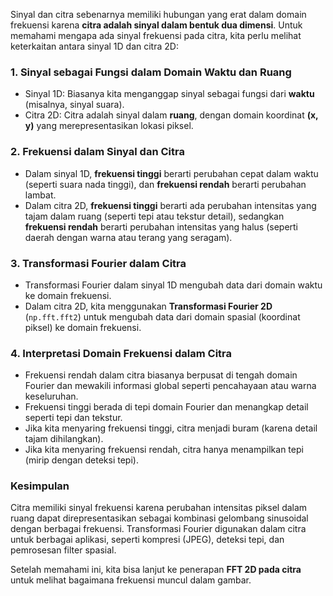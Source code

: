 Sinyal dan citra sebenarnya memiliki hubungan yang erat dalam domain frekuensi karena **citra adalah sinyal dalam bentuk dua dimensi**. Untuk memahami mengapa ada sinyal frekuensi pada citra, kita perlu melihat keterkaitan antara sinyal 1D dan citra 2D:

### 1. **Sinyal sebagai Fungsi dalam Domain Waktu dan Ruang**
   - Sinyal 1D: Biasanya kita menganggap sinyal sebagai fungsi dari **waktu** (misalnya, sinyal suara).
   - Citra 2D: Citra adalah sinyal dalam **ruang**, dengan domain koordinat **(x, y)** yang merepresentasikan lokasi piksel.

### 2. **Frekuensi dalam Sinyal dan Citra**
   - Dalam sinyal 1D, **frekuensi tinggi** berarti perubahan cepat dalam waktu (seperti suara nada tinggi), dan **frekuensi rendah** berarti perubahan lambat.
   - Dalam citra 2D, **frekuensi tinggi** berarti ada perubahan intensitas yang tajam dalam ruang (seperti tepi atau tekstur detail), sedangkan **frekuensi rendah** berarti perubahan intensitas yang halus (seperti daerah dengan warna atau terang yang seragam).

### 3. **Transformasi Fourier dalam Citra**
   - Transformasi Fourier dalam sinyal 1D mengubah data dari domain waktu ke domain frekuensi.
   - Dalam citra 2D, kita menggunakan **Transformasi Fourier 2D** (`np.fft.fft2`) untuk mengubah data dari domain spasial (koordinat piksel) ke domain frekuensi.

### 4. **Interpretasi Domain Frekuensi dalam Citra**
   - Frekuensi rendah dalam citra biasanya berpusat di tengah domain Fourier dan mewakili informasi global seperti pencahayaan atau warna keseluruhan.
   - Frekuensi tinggi berada di tepi domain Fourier dan menangkap detail seperti tepi dan tekstur.
   - Jika kita menyaring frekuensi tinggi, citra menjadi buram (karena detail tajam dihilangkan).
   - Jika kita menyaring frekuensi rendah, citra hanya menampilkan tepi (mirip dengan deteksi tepi).

### **Kesimpulan**
Citra memiliki sinyal frekuensi karena perubahan intensitas piksel dalam ruang dapat direpresentasikan sebagai kombinasi gelombang sinusoidal dengan berbagai frekuensi. Transformasi Fourier digunakan dalam citra untuk berbagai aplikasi, seperti kompresi (JPEG), deteksi tepi, dan pemrosesan filter spasial.

Setelah memahami ini, kita bisa lanjut ke penerapan **FFT 2D pada citra** untuk melihat bagaimana frekuensi muncul dalam gambar.